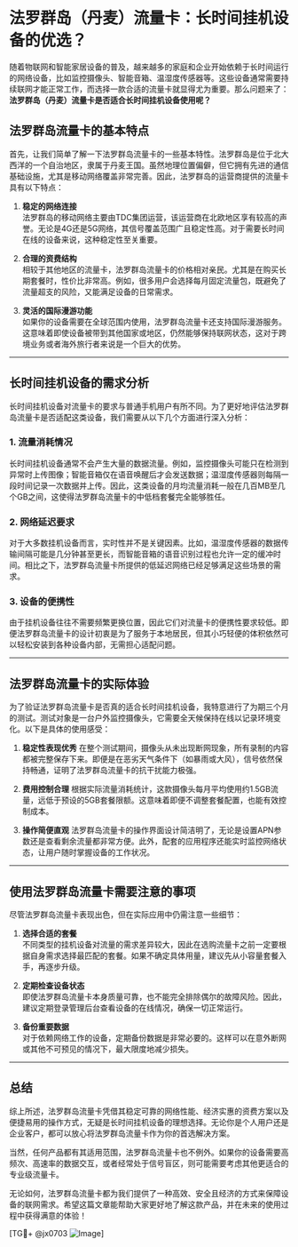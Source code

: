 # 法罗群岛（丹麦）流量卡：长时间挂机设备的优选？

随着物联网和智能家居设备的普及，越来越多的家庭和企业开始依赖于长时间运行的网络设备，比如监控摄像头、智能音箱、温湿度传感器等。这些设备通常需要持续联网才能正常工作，而选择一款合适的流量卡就显得尤为重要。那么问题来了：**法罗群岛（丹麦）流量卡是否适合长时间挂机设备使用呢？**

## 法罗群岛流量卡的基本特点

首先，让我们简单了解一下法罗群岛流量卡的一些基本特性。法罗群岛是位于北大西洋的一个自治地区，隶属于丹麦王国。虽然地理位置偏僻，但它拥有先进的通信基础设施，尤其是移动网络覆盖非常完善。因此，法罗群岛的运营商提供的流量卡具有以下特点：

1. **稳定的网络连接**  
   法罗群岛的移动网络主要由TDC集团运营，该运营商在北欧地区享有较高的声誉。无论是4G还是5G网络，其信号覆盖范围广且稳定性高。对于需要长时间在线的设备来说，这种稳定性至关重要。

2. **合理的资费结构**  
   相较于其他地区的流量卡，法罗群岛流量卡的价格相对亲民。尤其是在购买长期套餐时，性价比非常高。例如，很多用户会选择每月固定流量包，既避免了流量超支的风险，又能满足设备的日常需求。

3. **灵活的国际漫游功能**  
   如果你的设备需要在全球范围内使用，法罗群岛流量卡还支持国际漫游服务。这意味着即使设备被带到其他国家或地区，仍然能够保持联网状态，这对于跨境业务或者海外旅行者来说是一个巨大的优势。

---

## 长时间挂机设备的需求分析

长时间挂机设备对流量卡的要求与普通手机用户有所不同。为了更好地评估法罗群岛流量卡是否适配这类设备，我们需要从以下几个方面进行深入分析：

### 1. 流量消耗情况
长时间挂机设备通常不会产生大量的数据流量。例如，监控摄像头可能只在检测到异常时上传图像；智能音箱仅在语音唤醒后才会发送数据；温湿度传感器则每隔一段时间记录一次数据并上传。因此，这类设备的月均流量消耗一般在几百MB至几个GB之间，这使得法罗群岛流量卡的中低档套餐完全能够胜任。

### 2. 网络延迟要求
对于大多数挂机设备而言，实时性并不是关键因素。比如，温湿度传感器的数据传输间隔可能是几分钟甚至更长，而智能音箱的语音识别过程也允许一定的缓冲时间。相比之下，法罗群岛流量卡所提供的低延迟网络已经足够满足这些场景的需求。

### 3. 设备的便携性
由于挂机设备往往不需要频繁更换位置，因此它们对流量卡的便携性要求较低。即便法罗群岛流量卡的设计初衷是为了服务于本地居民，但其小巧轻便的体积依然可以轻松安装到各种设备内部，无需担心适配问题。

---

## 法罗群岛流量卡的实际体验

为了验证法罗群岛流量卡是否真的适合长时间挂机设备，我特意进行了为期三个月的测试。测试对象是一台户外监控摄像头，它需要全天候保持在线以记录环境变化。以下是具体的使用感受：

1. **稳定性表现优秀**
   在整个测试期间，摄像头从未出现断网现象，所有录制的内容都被完整保存下来。即便是在恶劣天气条件下（如暴雨或大风），信号依然保持畅通，证明了法罗群岛流量卡的抗干扰能力极强。

2. **费用控制合理**
   根据实际流量消耗统计，这款摄像头每月平均使用约1.5GB流量，远低于预设的5GB套餐限额。这意味着即便不调整套餐配置，也能有效控制成本。

3. **操作简便直观**
   法罗群岛流量卡的操作界面设计简洁明了，无论是设置APN参数还是查看剩余流量都非常方便。此外，配套的应用程序还能实时监控网络状态，让用户随时掌握设备的工作状况。

---

## 使用法罗群岛流量卡需要注意的事项

尽管法罗群岛流量卡表现出色，但在实际应用中仍需注意一些细节：

1. **选择合适的套餐**  
   不同类型的挂机设备对流量的需求差异较大，因此在选购流量卡之前一定要根据自身需求选择最匹配的套餐。如果不确定具体用量，建议先从小容量套餐入手，再逐步升级。

2. **定期检查设备状态**  
   即使法罗群岛流量卡本身质量可靠，也不能完全排除偶尔的故障风险。因此，建议定期登录管理后台查看设备的在线情况，确保一切正常运行。

3. **备份重要数据**  
   对于依赖网络工作的设备，定期备份数据是非常必要的。这样可以在意外断网或其他不可预见的情况下，最大限度地减少损失。

---

## 总结

综上所述，法罗群岛流量卡凭借其稳定可靠的网络性能、经济实惠的资费方案以及便捷易用的操作方式，无疑是长时间挂机设备的理想选择。无论你是个人用户还是企业客户，都可以放心将法罗群岛流量卡作为你的首选解决方案。

当然，任何产品都有其适用范围，法罗群岛流量卡也不例外。如果你的设备需要高频次、高速率的数据交互，或者经常处于信号盲区，则可能需要考虑其他更适合的专业级流量卡。

无论如何，法罗群岛流量卡都为我们提供了一种高效、安全且经济的方式来保障设备的联网需求。希望这篇文章能帮助大家更好地了解这款产品，并在未来的使用过程中获得满意的体验！

[TG💪+ @jx0703 ![Image](https://github.com/user-attachments/assets/dbca1d08-cadb-493c-b0ec-ad6f7a83f270)]